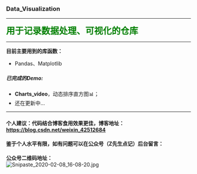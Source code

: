 ### Data_Visualization

---

<font size= 5 color ='green'>**用于记录数据处理、可视化的仓库**</font>

---

**目前主要用到的库函数：**

* Pandas、Matplotlib

##### 已完成的Demo:

* **Charts_video**，动态排序直方图:bar_chart:；
* 还在更新中...

----

#### 个人建议：代码结合博客食用效果更佳，博客地址：https://blog.csdn.net/weixin_42512684

#### 鉴于个人水平有限，如有问题可以在公众号（Z先生点记）后台留言：

**公众号二维码地址：**
<br>
![Snipaste_2020-02-08_16-08-20.jpg](http://ww1.sinaimg.cn/large/007wRTdIly1gbp24g2fhlj30kc07a0th.jpg)
